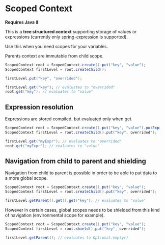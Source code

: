 # Scoped Context

__Requires Java 8__

This is a __tree structured context__ supporting storage of values or expressions (currently only [spring-expression](http://docs.spring.io/spring/docs/current/spring-framework-reference/html/expressions.html) is supported).

Use this when you need scopes for your variables.

Parents context are immutable from child scope.

```java
ScopedContext root = ScopedContext.create().put("key", "value");
ScopedContext firstLevel = root.createChild();

firstLevel.put("key", "overrided");

firstLevel.get("key"); // evaluates to "overrided"
root.get("key"); // evaluates to "value"
```

## Expression resolution

Expressions are stored compiled, but evaluated only when get.

```java
ScopedContext root = ScopedContext.create().put("key", "value").putExpression("myExpr", "#key");
ScopedContext firstLevel = root.createChild().put("key", overrided");

firstLevel.get("myExpr"); // evaluates to "overrided"
root.get("myExpr"); // evaluates to "value"
```

## Navigation from child to parent and shielding

Navigation from child to parent is possible in order to be able to put data to a more global scope.

```java
ScopedContext root = ScopedContext.create().put("key", "value");
ScopedContext firstLevel = root.createChild().put("key", overrided");

firstLevel.getParent().get().get("key"); // evaluates to "value"
```

However in certain cases, global scopes needs to be shielded from this kind of navigation (environmental scope for example).

```java
ScopedContext root = ScopedContext.create().put("key", "value");
ScopedContext firstLevel = root.shield().put("key", overrided");

firstLevel.getParent(); // evaluates to Optional.empty()
```
